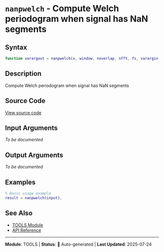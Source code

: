# `nanpwelch` - Compute Welch periodogram when signal has NaN segments

## Syntax

```matlab
function varargout = nanpwelch(x, window, noverlap, nfft, fs, varargin)
```

## Description

Compute Welch periodogram when signal has NaN segments

## Source Code

[View source code](../../../src/tools/nanpwelch.m)

## Input Arguments

*To be documented*

## Output Arguments

*To be documented*

## Examples

```matlab
% Basic usage example
result = nanpwelch(input);
```

## See Also

- [TOOLS Module](README.md)
- [API Reference](../README.md)

---

**Module**: TOOLS | **Status**: 🔄 Auto-generated | **Last Updated**: 2025-07-24

